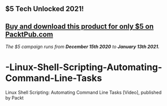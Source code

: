 ## $5 Tech Unlocked 2021!
[Buy and download this product for only $5 on PacktPub.com](https://www.packtpub.com/)
-----
*The $5 campaign         runs from __December 15th 2020__ to __January 13th 2021.__*

# -Linux-Shell-Scripting-Automating-Command-Line-Tasks
Linux Shell Scripting: Automating Command Line Tasks [Video], published by Packt
